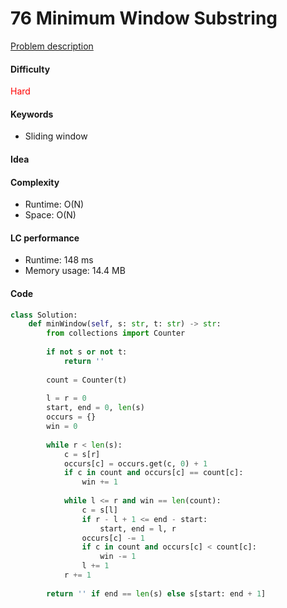 76 Minimum Window Substring    
=======================
[Problem description](https://leetcode.com/problems/minimum-window-substring/)

#### Difficulty
<span style="color:red">Hard</span>

#### Keywords
- Sliding window
  
#### Idea
 

#### Complexity
- Runtime: O(N)
- Space: O(N)
  
#### LC performance
- Runtime: 148 ms
- Memory usage: 14.4 MB

#### Code
```python
class Solution:
    def minWindow(self, s: str, t: str) -> str:
        from collections import Counter
        
        if not s or not t:
            return ''
        
        count = Counter(t)
        
        l = r = 0
        start, end = 0, len(s)
        occurs = {}
        win = 0
        
        while r < len(s):
            c = s[r]
            occurs[c] = occurs.get(c, 0) + 1
            if c in count and occurs[c] == count[c]:
                win += 1
            
            while l <= r and win == len(count):
                c = s[l]
                if r - l + 1 <= end - start:
                    start, end = l, r 
                occurs[c] -= 1
                if c in count and occurs[c] < count[c]:
                    win -= 1
                l += 1
            r += 1
            
        return '' if end == len(s) else s[start: end + 1]
```